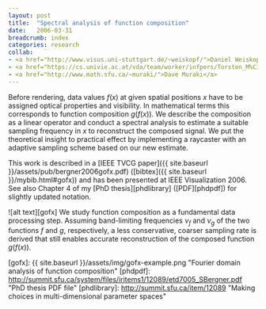 ```yaml
---
layout: post
title:  "Spectral analysis of function composition"
date:   2006-03-31
breadcrumb: index
categories: research
collab:
- <a href="http://www.visus.uni-stuttgart.de/~weiskopf/">Daniel Weiskopf</a>
- <a href="https://cs.univie.ac.at/vda/team/worker/infpers/Torsten_M%C3%B6ller">Torsten M&ouml;ller</a>
- <a href="http://www.math.sfu.ca/~muraki/">Dave Muraki</a>
---
```

Before rendering, data values $f(x)$ at given spatial positions $x$ have to be assigned optical properties and visibility. In mathematical terms this corresponds to function composition $g(f(x))$. We describe the composition as a linear operator and conduct a spectral analysis to estimate a suitable sampling frequency in $x$ to reconstruct the composed signal. We put the theoretical insight to practical effect by implementing a raycaster with an adaptive sampling scheme based on our new estimate.

This work is described in a [IEEE TVCG paper]({{ site.baseurl }}/assets/pub/bergner2006gofx.pdf) ([bibtex]({{ site.baseurl }}/mybib.html#gofx)) and has been presented at IEEE Visualization 2006.
See also Chapter 4 of my [PhD thesis][phdlibrary] ([PDF][phdpdf]) for slightly updated notation.

![alt text][gofx]
We study function composition as a fundamental data processing step.
Assuming band-limiting frequencies $\nu_f$ and $\nu_g$ of the two functions $f$ and $g$, respectively,
a less conservative, coarser sampling rate is derived that still
enables accurate reconstruction of the composed function $g(f(x))$.


[gofx]: {{ site.baseurl }}/assets/img/gofx-example.png "Fourier domain analysis of function composition"
[phdpdf]: http://summit.sfu.ca/system/files/iritems1/12089/etd7005_SBergner.pdf "PhD thesis PDF file"
[phdlibrary]: http://summit.sfu.ca/item/12089 "Making choices in multi-dimensional parameter spaces"
